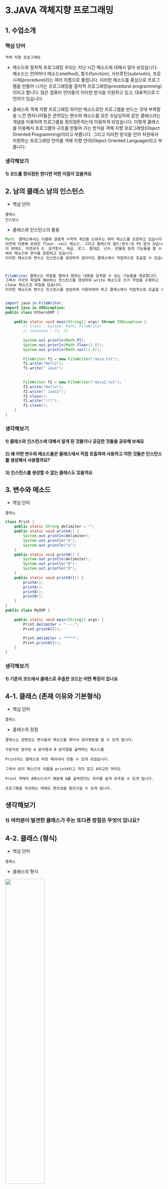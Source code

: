 # 3.JAVA 객체지향 프로그래밍


## 1. 수업소개

### 핵심 단어
```
객체 지향 프로그래밍
```

- 메소드와 절차적 프로그래밍
우리는 지난 시간 메소드에 대해서 알아 보았습니다.
메소드는 언어마다
메소드(method), 함수(function), 서브루틴(subroutin), 프로시져(procedure)라는
여러 이름으로 불립니다.
이러한 메소드를 중심으로 프로그램을 만들어 나가는 프로그래밍을
절차적 프로그래밍(procedural programming)이라고 합니다.
많은 컴퓨터 언어들이 이러한 방식을 지원하고 있고, 대표적으로 C언어가 있습니다.



- 클래스와 객체 지향 프로그래밍
하지만 메소드로만 프로그램을 만드는 것에 부족함을 느낀 엔지니어들은
관련있는 변수와 메소드를 모은 수납상자와 같은 클래스라는 개념을 이용하여 
프로그램을 정리정돈하는데 이용하게 되었습니다.
이렇게 클래스를 이용해서 프로그램의 구조를 만들어 가는 방식을
객체 지향 프로그래밍(Object Oriented Programming)이라고 부릅니다.
그리고 이러한 방식을 언어 차원에서 지원하는 프로그래밍 언어를
객체 지향 언어(Object Oriented Language)라고 부릅니다.

### 생각해보기

####  1) 코드를 정리정돈 한다면 어떤 이점이 있을까요


## 2. 남의 클래스 남의 인스턴스

- 핵심 단어
```
클래스
인스턴스
```

- 클래스와 인스턴스의 활용
``` java 
Math  클래스에서는 이름에 걸맞게 수학적 계산을 도와주는 여러 메소드를 포함하고 있습니다.
이전에 이용해 보았던 floor, ceil 메소드, 그리고 클래스의 필드(변수)로 PI 등이 있습니다.
이 외에도, 자연상수 E, 삼각함수, 제곱, 로그, 절대값, 난수, 반올림 등의 기능들을 할 수 있는 
여러 메소드와 변수를 포함하고 있습니다.
이러한 메소드와 변수는 인스턴스를 생성하지 않더라도 클래스에서 직접적으로 호출할 수 있습니다.



FileWriter 클래스는 파일을 열어서 원하는 내용을 입력할 수 있는 기능들을 제공합니다.
그래서 각각의 파일에 해당하는 인스턴스를 생성하여 write 메소드로 쓰기 작업을 수행하고
close 메소드로 파일을 닫습니다.
이러한 메소드와 변수는 인스턴스를 생성하여 사용하여야 하고 클래스에서 직접적으로 호출할 수 없습니다.


import java.io.FileWriter;
import java.io.IOException;
public class OthersOOP {
 
    public static void main(String[] args) throws IOException {
        // class : System, Math, FileWriter
        // instance : f1, f2
         
        System.out.println(Math.PI);
        System.out.println(Math.floor(1.8));
        System.out.println(Math.ceil(1.8));
         
        FileWriter f1 = new FileWriter("data.txt");
        f1.write("Hello");
        f1.write(" Java");
         
         
        FileWriter f2 = new FileWriter("data2.txt");
        f2.write("Hello");
        f2.write(" Java2");
        f2.close();    
        f1.write("!!!");
        f1.close();
    }
}
```


### 생각해보기

#### 1) 클래스와 인스턴스에 대해서 알게 된 것들이나 궁금한 것들을 공유해 보세요

#### 2) 왜 어떤 변수와 메소드들은 클래스에서 직접 호출하여 사용하고 어떤 것들은 인스턴스를 생성해서 사용할까요?

#### 3) 인스턴스를 생성할 수 없는 클래스도 있을까요


## 3. 변수와 메소드

- 핵심 단어
```
클래스
```

``` java
class Print {
	public static String delimiter = "";
	public static void printA() {
		System.out.println(delimiter);
		System.out.println("A");
		System.out.println("A");
	}
	public static void printB() {
		System.out.println(delimiter);
		System.out.println("B");
		System.out.println("B");
	}
	public static void printAll() {
		printA();
		printA();
		printB();
		printB();
	}
}
public class MyOOP {
	
	public static void main(String[] args) {
		Print.delimiter = "----";
		Print.printAll();
		
		Print.delimiter = "****";
		Print.printAll();
	}	
}
```
### 생각해보기

#### 1) 기존의 코드에서 클래스로 추출한 코드는 어떤 특징이 있나요

## 4-1. 클래스 (존재 이유와 기본형식)

- 핵심 단어
```
클래스
```

- 클래스의 장점
```
클래스는 관련있는 변수들과 메소드를 묶어서 정리정돈을 할 수 있게 합니다.

구분자로 분리된 A 문자열과 B 문자열을 출력하는 메소드를

Print라는 클래스로 따로 떼어내서 만들 수 있게 되었습니다.

그래서 굳이 메소드의 이름을 printA라고 적지 않고 A라고만 적어도

Print 객체의 A메소드이기 때문에 A를 출력한다는 의미를 쉽게 유추할 수 있게 됩니다.

프로그램을 작성하는 데에도 편의성을 증진시킬 수 있게 됩니다.

```

## 생각해보기

### 1) 여러분이 발견한 클래스가 주는 또다른 장점은 무엇이 있나요?


## 4-2. 클래스 (형식)
- 핵심 단어
```
클래스
```


- 클래스의 형식


<div>
<img src="https://github.com/heonilp/study/blob/master/JAVA%20study/%EC%89%BD%EA%B2%8C%20%EB%B0%B0%EC%9A%B0%EB%8A%94%20%EC%9E%90%EB%B0%942/3.%20JAVA%20%EA%B0%9D%EC%B2%B4%EC%A7%80%ED%96%A5%20%ED%94%84%EB%A1%9C%EA%B7%B8%EB%9E%98%EB%B0%8D/pc/1.PNG" width="50%"></img>
</div>

클래스는 한 파일에 여러 개를 넣을 수 있지만, 
접근제어자 public은 java 파일과 같은 이름의 클래스에 하나만 붙일 수 있습니다.
우리가 public 클래스를 실행하고자 할 때, 
자바의 소스코드를 실행하고자 할 때, 소스코드 파일명과 동일한 public 클래스를 컴파일해서
그 클래스의 main 메소드를 실행하도록 약속되어 있습니다.
소스 코드를 컴파일을 할 때 그 안에 들어 있는 클래스는
아래와 같이 따로따로 하나씩 class 파일로 만들어집니다.

<div>
<img src="https://github.com/heonilp/study/blob/master/JAVA%20study/%EC%89%BD%EA%B2%8C%20%EB%B0%B0%EC%9A%B0%EB%8A%94%20%EC%9E%90%EB%B0%942/3.%20JAVA%20%EA%B0%9D%EC%B2%B4%EC%A7%80%ED%96%A5%20%ED%94%84%EB%A1%9C%EA%B7%B8%EB%9E%98%EB%B0%8D/pc/2.PNG" width="30%"></img>
</div>


그러므로, 한 파일 안에 여러 클래스가 등장할 수도 있지만
여러 클래스를 각각 하나의 java 파일로 만들게 되면, 
프로그램의 기능별로 쪼개어서 소스 코드를 별도로 저장할 수 있게 됩니다.
실행을 담당하는 main 메소드가 들어 있는 MyOOP.java 파일,
프로그램의 실질적인 액션을 담당하는 Print.java 파일로 분리해서 
코드를 정리정돈 할 수 있게 됩니다.

### 생각해보기

#### 1) 여러 개의 클래스를 하나의 파일에 쓰는 것과, 각각 하나의 파일에 쓰는 것은 어떤 장단점이 있을까요


## 6. static

핵심 단어
``` java
static
```
- static 변수와 메소드

static 변수와 메소드는 클래스에서 생성된 모든 인스턴스가 공유하는 자원입니다.
그리고 인스턴스를 만들지 않고도 클래스에서 직접 호출할 수 있습니다.

``` java 
인스턴스를 생성하지 않고 클래스에서 바로 인스턴스의 변수와 메소드에 접근할 수 없습니다.
즉 static이 아닌 변수와 메소드는 인스턴스를 생성해야 비로소 접근할 수 있게 됩니다.
 
static 변수와 메소드는 해당 클래스로 생성된 모든 인스턴스가 공유하는 자원이기 때문에
인스턴스 모두는 같은 static 변수와 메소드를 사용할 수 있습니다.
반면 static이 아닌 변수와 메소드는 인스턴스마다 고유의 값을 가지기 때문에 
인스턴스에서 변경한다고 해도 다른 인스턴스에 어떠한 영향도 끼치지 않습니다.
class Foo{
    public static String classVar = "I class var";
    public String instanceVar = "I instance var";
    public static void classMethod() {
        System.out.println(classVar); // Ok
//      System.out.println(instanceVar); // Error
    }
    public void instanceMethod() {
        System.out.println(classVar); // Ok
        System.out.println(instanceVar); // Ok
    }
}
public class StaticApp {
 
    public static void main(String[] args) {
        System.out.println(Foo.classVar); // OK
//      System.out.println(Foo.instanceVar); // Error
        Foo.classMethod();
//      Foo.instanceMethod();
         
        Foo f1 = new Foo();
        Foo f2 = new Foo();
//      
        System.out.println(f1.classVar); // I class var
        System.out.println(f1.instanceVar); // I instance var
//      
        f1.classVar = "changed by f1";
        System.out.println(Foo.classVar); // changed by f1
        System.out.println(f2.classVar);  // changed by f1
//      
        f1.instanceVar = "changed by f1";
        System.out.println(f1.instanceVar); // changed by f1
        System.out.println(f2.instanceVar); // I instance var
    }
}
```

 ### 생각해보기

#### 1) 구체적으로 어떤 경우에 static 변수와 메소드를 사용하고 어떤 경우에 static이 아닌 변수와 메소드를 이용해야 할까요?


## 7. 생성자와 this

- 핵심 단어
```
생성자
this
```
- 생성자

지난 시간에 Print 객체를 생성할 때(인스턴스화) new Print()를 사용했었습니다.
우리는 구분자를 따로 두기 위해서 구분자마다 Print 인스턴스를 사용했던 것인데
구분자를 지정하기 위해서는 Print 인스턴스의 delimiter 필드를 직접 수정해야 했습니다.

클래스는 인스턴스를 생성할 때 클래스의 이름과 같은 이름인 생성자로 인스턴스를 만듭니다.
클래스는 따로 만들어 주지 않아도 기본 생성자를 포함하고 있습니다.
Print()와 같이 아무것도 지정하지 않는 생성자를 기본 생성자라고 합니다.
기본적으로 public 권한으로 설정되어 있어서 따로 명시하지 않아도 클래스를 만들게 되면
새로운 인스턴스를 생성할 수 있도록 만듭니다.

 
만약 처음에 인스턴스를 생성할 때부터 필드를 초기화하고 싶다면,
필드를 초기화할 수 있게 만드는 생성자를 구성할 수 있습니다.
생성자는 접근 권한을 설정할 수 있고, 리턴 타입은 명시하지 않으며,
초기화할 필드에 따라 파라미터를 설정합니다.

- this 키워드

생성자도 클래스 내부의 메소드이고, 보통 초기화할 필드를 파라미터로 넣기 때문에
생성자 내부에서 필드에 접근할 때 파라미터의 이름과 같게 되어 접근하기 어렵게 됩니다.
이 때 사용하는 예약어가 this인데, this는 인스턴스를 가리키는 예약어입니다.
this를 통해 필드를 손쉽게 사용할 수 있습니다.


### 생각해보기


#### 1) this는 무엇일까요? 인스턴스와 같은 것이라면 역시 또다른 인스턴스라는 것일까요?

#### 2) 생성자를 만드는 방법 말고 다른 방식으로 인스턴스의 초기화를 할 수 있을까요?


## 8-1. 활용 (클래스화), 8-2. 활용 (인스턴스화)

- 핵심 단어
```
클래스
인스턴스
```

``` java
class Accounting{
    public double valueOfSupply;
    public static double vatRate = 0.1;
    public Accounting(double valueOfSupply) {
        this.valueOfSupply = valueOfSupply;
    }
    public double getVAT() {
        return valueOfSupply * vatRate;
    }
    public double getTotal() {
        return valueOfSupply + getVAT();
    }
}
public class AccountingApp {
    public static void main(String[] args) {
        Accounting a1 = new Accounting(10000.0);      
        Accounting a2 = new Accounting(20000.0);
         
        System.out.println("Value of supply : " + a1.valueOfSupply);
        System.out.println("Value of supply : " + a2.valueOfSupply);
         
        System.out.println("VAT : " + a1.getVAT());
        System.out.println("VAT : " + a2.getVAT());
         
        System.out.println("Total : " + a1.getTotal());
        System.out.println("Total : " + a2.getTotal());
    }
}
```

## 9. 수업을 마치며

- 핵심 단어
```
상속
인터페이스
```

상속과 인터페이스


만약 여러분이 어떤 클래스와 비슷한 다른 것을 만들고 싶다면 어떻게 해야 할까요?

이 때 가능한 방법은 두 가지입니다.
우선 그 어떤 클래스의 변수와 메소드들을 모두 복사해서 만드는 방법,
그리고 상속이라는 개념을 이용하는 방법입니다.
어떤 클래스를 상속해서 새로운 클래스를 만들게 되면, 
어떤 클래스의 모든 변수와 메소드들이 기본적으로 새로운 클래스에 포함되게 되고,
만약 부족하다면 기존의 변수와 메소드를 덮어쓰거나(overiding),
아예 새로운 변수와 메소드를 추가할 수도 있습니다.

 

그리고 인터페이스는 일종의 규격과도 같은 것입니다.
우리 나라에서 사용하는 모든 전자 제품들이 220V를 이용하는 것과 마찬가지로
어떤 전자 제품들을 새로 만들지는 구체적으로 전혀 모르지만 220V를 사용한다는 규격을 정할 수 있습니다.
인터페이스도 마찬가지로, 앞으로 어떤 클래스를 만들지는 전혀 모르지만, 
그 클래스에 대한 규격을 선언하는 것입니다.


## Quiz 3

- 1. 다음 중 서로 연관된 메서드와 변수들을 합쳐서 그루핑을 하기 위해 만들어진 개념은 무엇일까요? 답 : 클래스

- 2. 다음 코드가 있습니다. Class 가 아닌 항목은 무엇일까요? 답 : main
 
``` java 
public static void main(String[] args) throws IOException {
    System.out.println(Math.PI);
    FileWriter f1 = new FileWriter("test.txt");
    f1.write("File");
    f1.close();
}
```

3. 다음 중 Class 에 변수 delimiter 를 선언하기 위한 올바른 방법은 무엇일까요? 답 : 클래스 내에 변수를 포함시켜 멤버 변수를 만듭니다

```java
class Print {
    public static void A() {
        System.out.println(delimiter);
    }
}
```

4. 여러분은 코드를 받았고, 팀원이 여러분이 필요한 코드를 MyOOP 클래스에 정의해두었다는 걸 알았습니다! 다음 중 해당 Class 를 찾을 때, 어떤 파일에 있다고 생각할 수 있을까요? 답 : MyOOP.java

5. 다음 중 Class를 원형으로, 여러 상태의 클래스가 동시에 필요할 때 만들 수 있는 일종의 복제본을 무엇이라고 할까요? 답 : 인스턴스

6. 다음 중 Print Class 의 인스턴스를 p 라는 이름으로 선언하는 올바른 방법은 무엇일까요?
- 답 : Print p = new Print();
``` java
class Print {
}
```
7. 다음 코드의 결과 값은 무엇이 나올까요? 답 : 10

``` java 
class Test {
    public static int no = 0;
}

public class Main
{
    public static void main(String[] args) {
        Test a = new Test();
        Test b = new Test();
        a.no = 10;
        System.out.println(b.no);
    }
}
```

8. 인스턴스를 생성할 때, 초기화 작업을 정의할 수 있는 방법은 다음 중 무엇일까요? 답 : 생성자

9. 다음 코드 출력 결과는 어떻게 될까요? 답: 0
``` java
class Test {
    public int no = 0;

    public void print(int no) {
        System.out.println(this.no);  // this.no 가 우선 이므로 0
    }
}

public class Main
{
    public static void main(String[] args) {

        Test a = new Test();
        a.print(10);
    }
}
```
